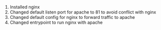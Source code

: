 1. Installed nginx
2. Changed default listen port for apache to 81 to avoid conflict with nginx
3. Changed default config for nginx to forward traffic to apache
4. Changed entrypoint to run nginx with apache
